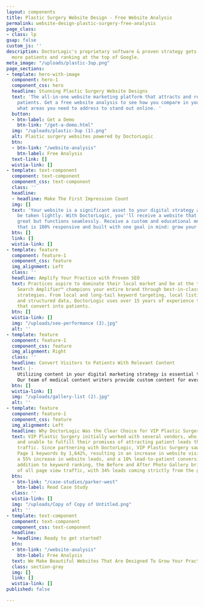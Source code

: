 ```yaml
---
layout: components
title: Plastic Surgery Website Design - Free Website Analysis
permalink: website-design-plastic-surgery-free-analysis
page_class:
- class: lp
gsap: false
custom_js: ''
description: DoctorLogic's proprietary software & proven strategy gets you found by
  more patients and ranking at the top of Google.
meta_image: "/uploads/plastic-3up.png"
page_sections:
- template: hero-with-image
  component: hero-1
  component_css: hero
  headline: Stunning Plastic Surgery Website Designs
  text: 'The all-in-one website marketing platform that attracts and retains more
    patients. Get a free website analysis to see how you compare in your market and
    what areas you need to address to stand out online. '
  button:
  - btn-label: Get a Demo
    btn-link: "/get-a-demo.html"
  img: "/uploads/plastic-3up (1).png"
  alt: Plastic surgery websites powered by DoctorLogic
  btn:
  - btn-link: "/website-analysis"
    btn-label: Free Analysis
  text-link: []
  wistia-link: []
- template: text-component
  component: text-component
  component_css: text-component
  class: ''
  headline:
  - headline: Make The First Impression Count
  img: []
  text: 'Your website is a significant asset to your digital strategy and should not
    be taken lightly. With DoctorLogic, you''ll receive a website that not only looks
    great but functions seamlessly. Receive a custom and educational medical website
    that is 100% responsive and built with one goal in mind: grow your practice.'
  btn: []
  link: []
  wistia-link: []
- template: feature
  component: feature-1
  component_css: feature
  img_alignment: Left
  class: ''
  headline: Amplify Your Practice with Proven SEO
  text: Practices aspire to dominate their local market and be at the top of Google.
    Search Amplifier™ champions your entire brand through best-in-class medical SEO
    strategies. From local and long-tail keyword targeting, local listing management,
    and structured data, DoctorLogic uses over 15 years of experience to deliver visitors
    that convert into patients.
  btn: []
  wistia-link: []
  img: "/uploads/seo-performance (3).jpg"
  alt: ''
- template: feature
  component: feature-1
  component_css: feature
  img_alignment: Right
  class: ''
  headline: Convert Visitors to Patients With Relevant Content
  text: |-
    Utilizing content in your digital marketing strategy is essential to SEO and improving organic search results. Content Multiplier™ amplifies the most relevant and engaging content pages for patients and search engines.
    Our team of medical content writers provide custom content for every procedure and service offered at your practice, all while utilizing proven SEO strategies to help you build better content, fast.
  btn: []
  wistia-link: []
  img: "/uploads/gallery-list (2).jpg"
  alt: ''
- template: feature
  component: feature-1
  component_css: feature
  img_alignment: Left
  headline: Why DoctorLogic Was the Clear Choice for VIP Plastic Surgery
  text: VIP Plastic Surgery initially worked with several vendors, who were costly
    and unable to fulfill their promises of attracting patient leads through website
    traffic. Since partnering with DoctorLogic, VIP Plastic Surgery saw a growth in
    Page 1 keywords by 1,642%, resulting in an increase in website visits by 102%,
    a 55% increase in website leads, and a 10% lead-to-patient conversion rate. In
    addition to keyword ranking, the Before and After Photo Gallery brings in 67%
    of all page view traffic, with 34% leads coming strictly from the gallery page.
  btn:
  - btn-link: "/case-studies/parker-west"
    btn-label: Read Case Study
  class: ''
  wistia-link: []
  img: "/uploads/Copy of Copy of Untitled.png"
  alt: ''
- template: text-component
  component: text-component
  component_css: text-component
  headline:
  - headline: Ready to get started?
  btn:
  - btn-link: "/website-analysis"
    btn-label: Free Analysis
  text: We Make Beautiful Websites That Are Designed To Grow Your Practice
  class: section-gray
  img: []
  link: []
  wistia-link: []
published: false

---
```

